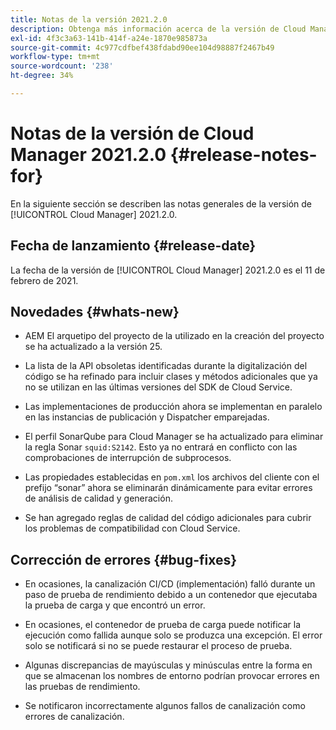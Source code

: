 ```yaml
---
title: Notas de la versión 2021.2.0
description: Obtenga más información acerca de la versión de Cloud Manager 2021.2.0
exl-id: 4f3c3a63-141b-414f-a24e-1870e985873a
source-git-commit: 4c977cdfbef438fdabd90ee104d98887f2467b49
workflow-type: tm+mt
source-wordcount: '238'
ht-degree: 34%

---
```


# Notas de la versión de Cloud Manager 2021.2.0 {#release-notes-for}

En la siguiente sección se describen las notas generales de la versión de [!UICONTROL Cloud Manager] 2021.2.0.

## Fecha de lanzamiento {#release-date}

La fecha de la versión de [!UICONTROL Cloud Manager] 2021.2.0 es el 11 de febrero de 2021.

## Novedades {#whats-new}

* AEM El arquetipo del proyecto de la utilizado en la creación del proyecto se ha actualizado a la versión 25.

* La lista de la API obsoletas identificadas durante la digitalización del código se ha refinado para incluir clases y métodos adicionales que ya no se utilizan en las últimas versiones del SDK de Cloud Service.

* Las implementaciones de producción ahora se implementan en paralelo en las instancias de publicación y Dispatcher emparejadas.

* El perfil SonarQube para Cloud Manager se ha actualizado para eliminar la regla Sonar `squid:S2142`. Esto ya no entrará en conflicto con las comprobaciones de interrupción de subprocesos.

* Las propiedades establecidas en `pom.xml` los archivos del cliente con el prefijo “sonar” ahora se eliminarán dinámicamente para evitar errores de análisis de calidad y generación.

* Se han agregado reglas de calidad del código adicionales para cubrir los problemas de compatibilidad con Cloud Service.

## Corrección de errores {#bug-fixes}

* En ocasiones, la canalización CI/CD (implementación) falló durante un paso de prueba de rendimiento debido a un contenedor que ejecutaba la prueba de carga y que encontró un error.

* En ocasiones, el contenedor de prueba de carga puede notificar la ejecución como fallida aunque solo se produzca una excepción. El error solo se notificará si no se puede restaurar el proceso de prueba.

* Algunas discrepancias de mayúsculas y minúsculas entre la forma en que se almacenan los nombres de entorno podrían provocar errores en las pruebas de rendimiento.

* Se notificaron incorrectamente algunos fallos de canalización como errores de canalización.
